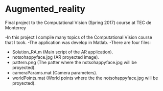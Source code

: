 # Augmented_reality
Final project to the Computational Vision (Spring 2017) course at TEC de Monterrey

-In this project I compile many topics of the Computational Vision course that I took.
-The application was develop in Matlab.
-There are four files:
  * Solution_RA.m (Main script of the AR application).
  * notsohappyface.jpg (AR proyected image).
  * pattern.png (The patter where the notsohappyface.jpg will be proyected).
  * cameraParams.mat (Camera parameters).
  * worldPoints.mat (World points where the the notsohappyface.jpg will be proyected).
